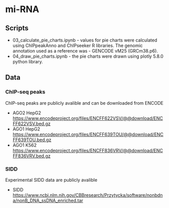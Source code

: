 # mi-RNA
## Scripts
- 03_calculate_pie_charts.ipynb - values for pie charts were calculated using ChIPpeakAnno and ChIPseeker R libraries. The genomic annotation used as a reference was - GENCODE vM25 (GRCm38.p6).
- 04_draw_pie_charts.ipynb - the pie charts were drawn using plotly 5.8.0 python library.
## Data
### ChIP-seq peaks
ChIP-seq peaks are publicly avalible and can be downloaded from ENCODE
- AGO2 HepG2 https://www.encodeproject.org/files/ENCFF622VSV/@@download/ENCFF622VSV.bed.gz 
- AGO1 HepG2 https://www.encodeproject.org/files/ENCFF639TOU/@@download/ENCFF639TOU.bed.gz
- AGO1 K562  https://www.encodeproject.org/files/ENCFF836VRV/@@download/ENCFF836VRV.bed.gz
### SIDD
Experimental SIDD data are publicly avalible
- SIDD https://www.ncbi.nlm.nih.gov/CBBresearch/Przytycka/software/nonbdna/nonB_DNA_ssDNA_enriched.tar

